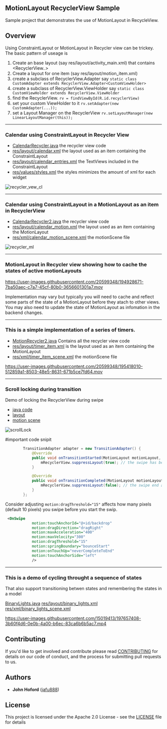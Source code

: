 ## MotionLayout RecyclerView Sample
Sample project that demonstrates the use of MotionLayout in RecycleView.

## Overview

Using ConstraintLayout or MotionLayout in Recycler view can be trickey. 
The basic pattern of useage is 
1. Create an base layout (say res/layout/activity_main.xml) that contains <RecyclerView..>
2. Create a layout for one item (say res/layout/motion_item.xml)
1. create a subclass of RecyclerView.Adapter say ```static class CustomAdapter extends RecyclerView.Adapter<CustomViewHolder>```
1. create a subclass of RecyclerView.ViewHolder say ```static class CustomViewHolder extends RecyclerView.ViewHolder```
1. find the RecyclerView. ```rv = findViewById(R.id.recyclerView)```
1. set your custom ViewHolder to it ```rv.setAdapter(new CustomAdapter(...));```
1. set a Layout Manager on the RecyclerView ```rv.setLayoutManager(new LinearLayoutManager(this));```

-----------------------------
### Calendar using ConstraintLayout in Recycler View

* [CalendarRecycler.java](https://github.com/androidx/constraintlayout/blob/main/demoProjects/ExamplesRecyclerView/app/src/main/java/com/example/motionrecycle/CalendarRecycler.java)
 the recycler view code
* [res/layout/calendar.xml](https://github.com/androidx/constraintlayout/blob/main/demoProjects/ExamplesRecyclerView/app/src/main/res/layout/calendar.xml)
 the layout used as an item containing the ConstraintLayout
* [res/layout/calendar_entries.xml](https://github.com/androidx/constraintlayout/blob/main/demoProjects/ExamplesRecyclerView/app/src/main/res/layout/calendar_entries.xml)
 the TextViews included in the ConstraintLayout
* [res/values/styles.xml](https://github.com/androidx/constraintlayout/blob/main/demoProjects/ExamplesRecyclerView/app/src/main/res/values/styles.xml)
 the styles minimizes the amount of xml for each widget 

![recycler_vew_cl](https://user-images.githubusercontent.com/15019413/197081542-de4947e7-fa14-4c95-8b8d-9e46766230e0.gif)

-----------------------------

###  Calendar using ConstraintLayout in a MotionLayout as an item in RecyclerView

* [CalendarRecycler2.java](https://github.com/androidx/constraintlayout/blob/main/demoProjects/ExamplesRecyclerView/app/src/main/java/com/example/motionrecycle/CalendarRecycler2.java)
 the recycler view code
* [res/layout/calendar_motion.xml](https://github.com/androidx/constraintlayout/blob/main/demoProjects/ExamplesRecyclerView/app/src/main/res/layout/calendar_motion.xml)
 the layout used as an item containing the MotionLayout
* [res/xml/calendar_motion_scene.xml](https://github.com/androidx/constraintlayout/blob/main/demoProjects/ExamplesRecyclerView/app/src/main/res/xml/calendar_motion_scene.xml)
 the motionScene file 


![recycler_ml](https://user-images.githubusercontent.com/15019413/197082807-2929704a-81ad-4401-ae65-b66b898d0a1b.gif)

-----------------------------

### MotionLayout in Recycler view showing how to cache the states of active motionLayouts


https://user-images.githubusercontent.com/20599348/194928671-7ba50aec-c7a7-45cf-80b0-3656601301a7.mov


Implementation may vary but typically you will need to cache and reflect some parts of the state of a MotionLayout before they atach to other views.
You may also need to update the state of MotionLayout as infomation in the backend changes.

-----------------------------

### This is a simple implementation of a series of timers.

* [MotionRecycler2.java](https://github.com/androidx/constraintlayout/blob/main/demoProjects/ExamplesRecyclerView/app/src/main/java/com/example/motionrecycle/MotionRecycler2.java) Contains all the recycler view code
* [res/layout/timer_item.xml](https://github.com/androidx/constraintlayout/blob/main/demoProjects/ExamplesRecyclerView/app/src/main/res/layout/timer_item.xml)
is the layout used as an item containing the MotionLayout
* [res/xml/timer_item_scene.xml](https://github.com/androidx/constraintlayout/blob/main/demoProjects/ExamplesRecyclerView/app/src/main/res/xml/timer_item_scene.xml)
the motionScene file

https://user-images.githubusercontent.com/20599348/195418010-512859a1-8503-48e5-8631-671b5ce7fd64.mov


-----------------------------


### Scroll locking during transition

Demo of locking the RecyclerView during swipe

* [java code](https://github.com/androidx/constraintlayout/blob/main/demoProjects/ExamplesRecyclerView/app/src/main/java/com/example/motionrecycle/MotionRecycler1.java)
* [layout](https://github.com/androidx/constraintlayout/blob/main/demoProjects/ExamplesRecyclerView/app/src/main/res/layout/lock_recycler_item.xml) 
* [motion scene](https://github.com/androidx/constraintlayout/blob/main/demoProjects/ExamplesRecyclerView/app/src/main/res/xml/lock_recycler_item_scene.xml)

![scrollLock](https://user-images.githubusercontent.com/15019413/196498539-b17683ac-84b7-495a-9242-103ede4440ec.gif)

#important code snipit
```java
        TransitionAdapter adapter = new TransitionAdapter() {
            @Override
            public void onTransitionStarted(MotionLayout motionLayout, int startId, int endId) {
                mRecyclerView.suppressLayout(true); // the swipe has begun 
            }

            @Override
            public void onTransitionCompleted(MotionLayout motionLayout, int currentId) {
                mRecyclerView.suppressLayout(false); // the swipe end allow scroll 
            }
        };
 ```
Consider adjusting ```motion:dragThreshold="15"``` affects how many pixels (default 10 pixels) you swipe before you start the swip.

```XML
 <OnSwipe
            motion:touchAnchorId="@+id/backdrop"
            motion:dragDirection="dragRight"
            motion:maxAcceleration="400"
            motion:maxVelocity="300"
            motion:dragThreshold="15"
            motion:springBoundary="bounceStart"
            motion:onTouchUp="neverCompleteToEnd"
            motion:touchAnchorSide="left"
            />
```

-----------------------------
### This is a demo of cycling throught a sequence of states
That also support transitioning betwen states and remembering the states in a model

[BinaryLights.java](https://github.com/androidx/constraintlayout/blob/main/demoProjects/ExamplesRecyclerView/app/src/main/java/com/example/motionrecycle/BinaryLights.java)
[res/layout/binary_lights.xml](https://github.com/androidx/constraintlayout/blob/main/demoProjects/ExamplesRecyclerView/app/src/main/res/layout/binary_lights.xml)
[res/xml/binary_lights_scene.xml](https://github.com/androidx/constraintlayout/blob/main/demoProjects/ExamplesRecyclerView/app/src/main/res/xml/binary_lights_scene.xml)





https://user-images.githubusercontent.com/15019413/197657408-3b60f4d6-0e0b-4a00-b6ec-83ca6b6b5ac7.mp4








## Contributing

If you'd like to get involved and contribute please read [CONTRIBUTING](https://github.com/androidx/constraintlayout/blob/main/CONTRIBUTING.md) for details on our code of conduct, and the process for submitting pull requests to us.

## Authors

- **John Hoford** ([jafu888](https://github.com/jafu888))

## License

This project is licensed under the Apache 2.0 License - see the [LICENSE](https://github.com/androidx/constraintlayout/blob/main/LICENSE) file for details
